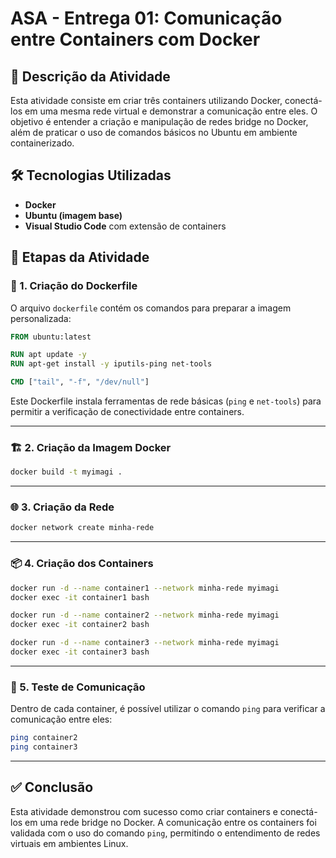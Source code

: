 
# ASA - Entrega 01: Comunicação entre Containers com Docker

## 📘 Descrição da Atividade

Esta atividade consiste em criar três containers utilizando Docker, conectá-los em uma mesma rede virtual e demonstrar a comunicação entre eles. O objetivo é entender a criação e manipulação de redes bridge no Docker, além de praticar o uso de comandos básicos no Ubuntu em ambiente containerizado.

## 🛠️ Tecnologias Utilizadas

- **Docker**
- **Ubuntu (imagem base)**
- **Visual Studio Code** com extensão de containers

## 🧩 Etapas da Atividade

### 🧱 1. Criação do Dockerfile

O arquivo `dockerfile` contém os comandos para preparar a imagem personalizada:

```dockerfile
FROM ubuntu:latest

RUN apt update -y
RUN apt-get install -y iputils-ping net-tools

CMD ["tail", "-f", "/dev/null"]
```

Este Dockerfile instala ferramentas de rede básicas (`ping` e `net-tools`) para permitir a verificação de conectividade entre containers.

---

### 🏗️ 2. Criação da Imagem Docker

```bash
docker build -t myimagi .
```

---

### 🌐 3. Criação da Rede

```bash
docker network create minha-rede
```

---

### 📦 4. Criação dos Containers

```bash
docker run -d --name container1 --network minha-rede myimagi
docker exec -it container1 bash
```

```bash
docker run -d --name container2 --network minha-rede myimagi
docker exec -it container2 bash
```

```bash
docker run -d --name container3 --network minha-rede myimagi
docker exec -it container3 bash
```

---

### 🔁 5. Teste de Comunicação

Dentro de cada container, é possível utilizar o comando `ping` para verificar a comunicação entre eles:

```bash
ping container2
ping container3
```

---

## ✅ Conclusão

Esta atividade demonstrou com sucesso como criar containers e conectá-los em uma rede bridge no Docker. A comunicação entre os containers foi validada com o uso do comando `ping`, permitindo o entendimento de redes virtuais em ambientes Linux.

